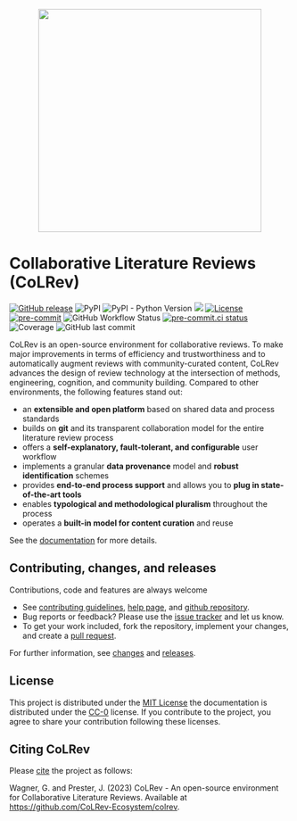 <p align="center">
<img src="https://raw.githubusercontent.com/CoLRev-Ecosystem/colrev/main/docs/figures/logo_small.png" width="400">
</p>

# Collaborative Literature Reviews (CoLRev)

[![GitHub release](https://img.shields.io/github/v/release/CoLRev-Ecosystem/colrev.svg)](https://github.com/CoLRev-Ecosystem/colrev/releases/)
![PyPI](https://img.shields.io/pypi/v/colrev)
![PyPI - Python Version](https://img.shields.io/pypi/pyversions/colrev)
[![](https://img.shields.io/badge/-documentation-green)](https://colrev.readthedocs.io/)
[![License](https://img.shields.io/github/license/CoLRev-Ecosystem/colrev.svg)](https://github.com/CoLRev-Ecosystem/colrev/releases/)
[![pre-commit](https://img.shields.io/badge/pre--commit-enabled-brightgreen?logo=pre-commit&logoColor=white)](https://github.com/pre-commit/pre-commit)
![GitHub Workflow Status](https://img.shields.io/github/actions/workflow/status/CoLRev-Ecosystem/colrev/tox_workflow.yml)
[![pre-commit.ci status](https://results.pre-commit.ci/badge/github/CoLRev-Ecosystem/colrev/main.svg)](https://results.pre-commit.ci/latest/github/CoLRev-Ecosystem/colrev/main)
![Coverage](coverage.svg)
![GitHub last commit](https://img.shields.io/github/last-commit/CoLRev-Ecosystem/colrev)

CoLRev is an open-source environment for collaborative reviews.
To make major improvements in terms of efficiency and trustworthiness and to automatically augment reviews with community-curated content, CoLRev advances the design of review technology at the intersection of methods, engineering, cognition, and community building.
Compared to other environments, the following features stand out:

- an **extensible and open platform** based on shared data and process standards
- builds on **git** and its transparent collaboration model for the entire literature review process
- offers a **self-explanatory, fault-tolerant, and configurable** user workflow
- implements a granular **data provenance** model and **robust identification** schemes
- provides **end-to-end process support** and allows you to **plug in state-of-the-art tools**
- enables **typological and methodological pluralism** throughout the process
- operates a **built-in model for content curation** and reuse

See the [documentation](https://colrev.readthedocs.io/en/latest/) for more details.

## Contributing, changes, and releases

Contributions, code and features are always welcome

- See [contributing guidelines](CONTRIBUTING.md), [help page](docs/build/user_resources/help.html), and [github repository](https://github.com/CoLRev-Ecosystem/colrev).
- Bug reports or feedback? Please use the [issue tracker](https://github.com/CoLRev-Ecosystem/colrev/issues) and let us know.
- To get your work included, fork the repository, implement your changes, and create a [pull request](https://docs.github.com/en/github/collaborating-with-issues-and-pull-requests/proposing-changes-to-your-work-with-pull-requests/about-pull-requests).

For further information, see [changes](CHANGELOG.md) and [releases](https://github.com/CoLRev-Ecosystem/colrev/releases).

## License

This project is distributed under the [MIT License](LICENSE) the documentation is distributed under the [CC-0](https://creativecommons.org/publicdomain/zero/1.0/) license.
If you contribute to the project, you agree to share your contribution following these licenses.

## Citing CoLRev

Please [cite](docs/_static/colrev_citation.bib) the project as follows:

Wagner, G. and Prester, J. (2023) CoLRev - An open-source environment for Collaborative Literature Reviews. Available at https://github.com/CoLRev-Ecosystem/colrev.
